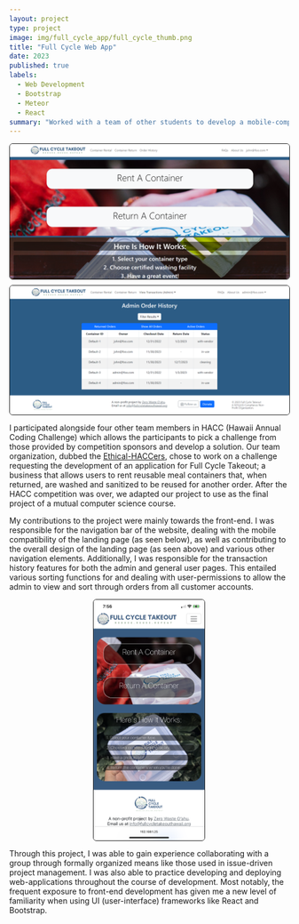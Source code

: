 ```yaml
---
layout: project
type: project
image: img/full_cycle_app/full_cycle_thumb.png
title: "Full Cycle Web App"
date: 2023
published: true
labels:
  - Web Development
  - Bootstrap
  - Meteor
  - React
summary: "Worked with a team of other students to develop a mobile-compatible web-app for the customers of a reusable container business."
---
```


<img width="600px" class="pe-4" src="../img/full_cycle_app/home_page.PNG" style="display: block; margin-left: auto; margin-right: auto; border-radius: 6px; border-style: solid; border-width: thin; margin-top: 10px">

<img width="600px" class="pe-4" src="../img/full_cycle_app/admin_history.PNG" style="display: block; margin-left: auto; margin-right: auto; margin-top: 10px; border-radius: 6px; border-style: solid; border-width: thin;">



I participated alongside four other team members in HACC (Hawaii Annual Coding Challenge) which allows the participants to pick a challenge from those provided by competition sponsors and develop a solution. Our team organization, dubbed the [Ethical-HACCers](https://github.com/orgs/ethical-haccers/repositories), chose to work on a challenge requesting the development of an application for Full Cycle Takeout; a business that allows users to rent reusable meal containers that, when returned, are washed and sanitized to be reused for another order. After the HACC competition was over, we adapted our project to use as the final project of a mutual computer science course.

My contributions to the project were mainly towards the front-end. I was responsible for the navigation bar of the website, dealing with the mobile compatibility of the landing page (as seen below), as well as contributing to the overall design of the landing page (as seen above) and various other navigation elements. Additionally, I was responsible for the transaction history features for both the admin and general user pages. This entailed various sorting functions for and dealing with user-permissions to allow the admin to view and sort through orders from all customer accounts.

<img width="200px" class="pe-4" src="../img/full_cycle_app/mobile_landing_scrnsht.png" style="display: block; margin-left: auto; margin-right: auto; border-radius: 6px; border-style: solid; border-width: thin;">

Through this project, I was able to gain experience collaborating with a group through formally organized means like those used in issue-driven project management. I was also able to practice developing and deploying web-applications throughout the course of development. Most notably, the frequent exposure to front-end development has given me a new level of familiarity when using UI (user-interface) frameworks like React and Bootstrap.